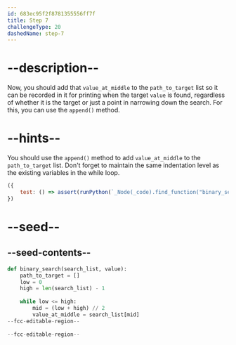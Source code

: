 ```yaml
---
id: 683ec95f2f8781355556ff7f
title: Step 7
challengeType: 20
dashedName: step-7
---
```


# --description--

Now, you should add that `value_at_middle` to the `path_to_target` list so it can be recorded in it for printing when the target `value` is found, regardless of whether it is the target or just a point in narrowing down the search. For this, you can use the `append()` method.

# --hints--

You should use the `append()` method to add `value_at_middle` to the `path_to_target` list. Don't forget to maintain the same indentation level as the existing variables in the while loop.

```js
({
    test: () => assert(runPython(`_Node(_code).find_function("binary_search").find_whiles()[0].find_body().is_equivalent("mid = (low + high) // 2 \\nvalue_at_middle = search_list[mid] \\npath_to_target.append(value_at_middle)")`))
})
```

# --seed--

## --seed-contents--

```py
def binary_search(search_list, value):
    path_to_target = []
    low = 0
    high = len(search_list) - 1
    
    while low <= high:
        mid = (low + high) // 2
        value_at_middle = search_list[mid]
--fcc-editable-region--
        
--fcc-editable-region--
```
